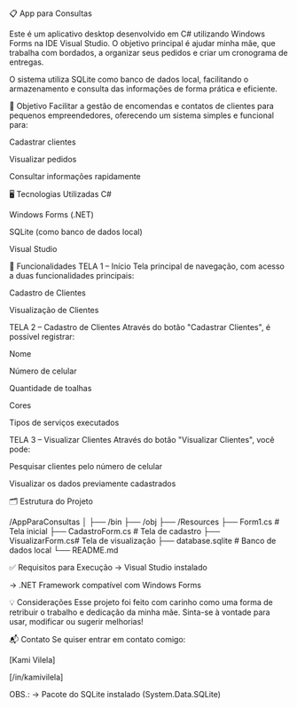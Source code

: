 📋 App para Consultas

Este é um aplicativo desktop desenvolvido em C# utilizando Windows Forms na IDE Visual Studio. O objetivo principal é ajudar minha mãe, que trabalha com bordados, a organizar seus pedidos e criar um cronograma de entregas.

O sistema utiliza SQLite como banco de dados local, facilitando o armazenamento e consulta das informações de forma prática e eficiente.

🧵 Objetivo
Facilitar a gestão de encomendas e contatos de clientes para pequenos empreendedores, oferecendo um sistema simples e funcional para:

Cadastrar clientes

Visualizar pedidos

Consultar informações rapidamente

🖥️ Tecnologias Utilizadas
C#

Windows Forms (.NET)

SQLite (como banco de dados local)

Visual Studio

📌 Funcionalidades
TELA 1 – Início
Tela principal de navegação, com acesso a duas funcionalidades principais:

Cadastro de Clientes

Visualização de Clientes

TELA 2 – Cadastro de Clientes
Através do botão "Cadastrar Clientes", é possível registrar:

Nome

Número de celular

Quantidade de toalhas

Cores

Tipos de serviços executados

TELA 3 – Visualizar Clientes
Através do botão "Visualizar Clientes", você pode:

Pesquisar clientes pelo número de celular

Visualizar os dados previamente cadastrados

🗂️ Estrutura do Projeto

/AppParaConsultas
│
├── /bin
├── /obj
├── /Resources
├── Form1.cs         # Tela inicial
├── CadastroForm.cs  # Tela de cadastro
├── VisualizarForm.cs# Tela de visualização
├── database.sqlite  # Banco de dados local
└── README.md

✅ Requisitos para Execução
-> Visual Studio instalado

-> .NET Framework compatível com Windows Forms

💡 Considerações
Esse projeto foi feito com carinho como uma forma de retribuir o trabalho e dedicação da minha mãe. Sinta-se à vontade para usar, modificar ou sugerir melhorias!

📬 Contato
Se quiser entrar em contato comigo:

[Kami Vilela]

[/in/kamivilela]

OBS.:
-> Pacote do SQLite instalado (System.Data.SQLite)
